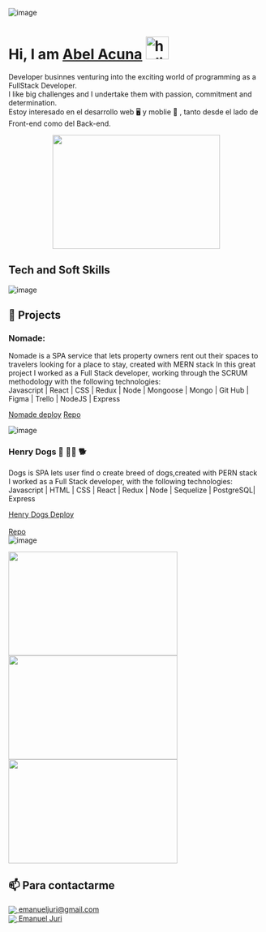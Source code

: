 
![image](https://user-images.githubusercontent.com/103460673/190002707-e9dcbbbb-62cb-47c8-90e0-f67ab90e50f4.png)

# **Hi, I am [Abel Acuna](https://www.linkedin.com/in/emanuel-juri/)** <img width="45" src="https://user-images.githubusercontent.com/76783198/182454378-115c3a2e-50cc-490e-85f0-fbdfab7f36ba.gif" alt="holis">

Developer businnes venturing into the exciting world of programming as a FullStack Developer.<br>
I like big challenges and I undertake them with passion, commitment and determination.<br>
Estoy interesado en el desarrollo web 🖥️ y moblie 📱 , tanto desde el lado de Front-end como del Back-end.<br>
<div align="center" >
      <img align="center" src="https://user-images.githubusercontent.com/76783198/182483558-499ad227-69c3-4323-b4f5-abab4942dade.gif" width="330" height="225"  />
</div> 

## Tech and Soft Skills

![image](https://user-images.githubusercontent.com/103460673/190003937-6b1a5176-fa91-44b9-ac92-546f01cd2bec.png)



## 📌 Projects
### Nomade:
Nomade is a SPA service that lets property owners rent out their spaces to travelers looking for a place to stay, created with MERN stack
In this great project I worked as a Full Stack developer, working through the SCRUM methodology with the following technologies:<br>
Javascript | React | CSS | Redux | Node | Mongoose | Mongo | Git Hub | Figma | Trello | NodeJS | Express

<a href="https://nomade-khaki.vercel.app/" fontSize="34">Nomade deploy</a>
<a href="https://github.com/josefina17888/nomade">Repo</a>

![image](https://user-images.githubusercontent.com/103460673/190005140-6988feba-dcaa-439a-b6d9-f41fbc84325e.png)



### Henry Dogs :dog: :service_dog: :dog2:
Dogs is SPA lets user find o create breed of dogs,created with PERN stack<br>
I worked as a Full Stack developer, with the following technologies:<br>
Javascript | HTML | CSS | React | Redux | Node | Sequelize | PostgreSQL| Express<br>

<a href="https://pi-dogs-final-nu.vercel.app/" fontSize="34">Henry Dogs Deploy</a>
</br></br>
<a href="https://github.com/abelacco/PI-DOGS-FINAL">Repo</a>
</br>
![image](https://user-images.githubusercontent.com/103460673/190006228-1d57eb1f-3d73-47ce-874c-7890f27640e9.png)


<div align="row" >
      <img src="https://user-images.githubusercontent.com/76783198/184228274-40a58435-e797-48ba-b6cf-e52aa99d3329.png" width="333" height="205"  />
      <img src="https://user-images.githubusercontent.com/76783198/184225656-63eb4e40-4881-48eb-bd86-c027602173a5.png" width="333" height="205"  />
      <img src="https://user-images.githubusercontent.com/76783198/184225936-7c59268c-39cf-41ad-8814-7c812aebb098.png" width="333" height="205"  />
</div>



## 📫 Para contactarme 

<p>
    <a href="https://emanueljuri@gmail.com">
      <img align="center" src="https://user-images.githubusercontent.com/76783198/182482940-c4a2a044-de93-4450-b354-9628cbb175c9.svg"/>
      emanueljuri@gmail.com
    </a>    
    <br>
    <a href="https://www.linkedin.com/in/emanuel-juri/">
      <img align="center" src="https://user-images.githubusercontent.com/76783198/182481396-19c89e94-f3ba-4e33-9df4-f5b7a094cf8f.svg"/>
      Emanuel Juri
    </a>
<p/>

